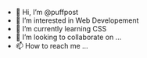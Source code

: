 - 👋 Hi, I’m @puffpost
- 👀 I’m interested in Web Developement
- 🌱 I’m currently learning CSS
- 💞️ I’m looking to collaborate on ...
- 📫 How to reach me ...

<!---
puffpost/puffpost is a ✨ special ✨ repository because its `README.md` (this file) appears on your GitHub profile.
You can click the Preview link to take a look at your changes.
--->
